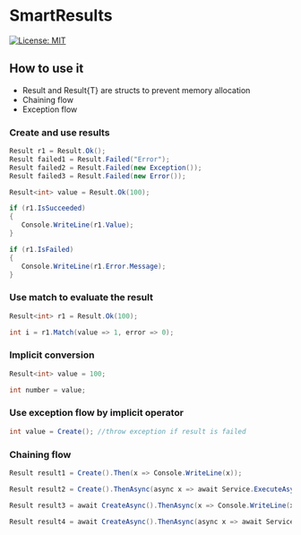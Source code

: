 # SmartResults

[![License: MIT](https://img.shields.io/badge/License-MIT-yellow.svg)](https://opensource.org/licenses/MIT)

## How to use it
- Result and Result{T} are structs to prevent memory allocation
- Chaining flow
- Exception flow

### Create and use results
```csharp
Result r1 = Result.Ok();
Result failed1 = Result.Failed("Error");
Result failed2 = Result.Failed(new Exception());
Result failed3 = Result.Failed(new Error());

Result<int> value = Result.Ok(100);

if (r1.IsSucceeded)
{
   Console.WriteLine(r1.Value);
}

if (r1.IsFailed)
{
   Console.WriteLine(r1.Error.Message);
}
```

### Use match to evaluate the result
```csharp
Result<int> r1 = Result.Ok(100);

int i = r1.Match(value => 1, error => 0);
```

### Implicit conversion

```csharp
Result<int> value = 100;

int number = value;
```

### Use exception flow by implicit operator
```csharp
int value = Create(); //throw exception if result is failed
```


### Chaining flow

```csharp
Result result1 = Create().Then(x => Console.WriteLine(x));

Result result2 = Create().ThenAsync(async x => await Service.ExecuteAsync(x));

Result result3 = await CreateAsync().ThenAsync(x => Console.WriteLine(x));

Result result4 = await CreateAsync().ThenAsync(async x => await Service.ExecuteAsync(x));
```

